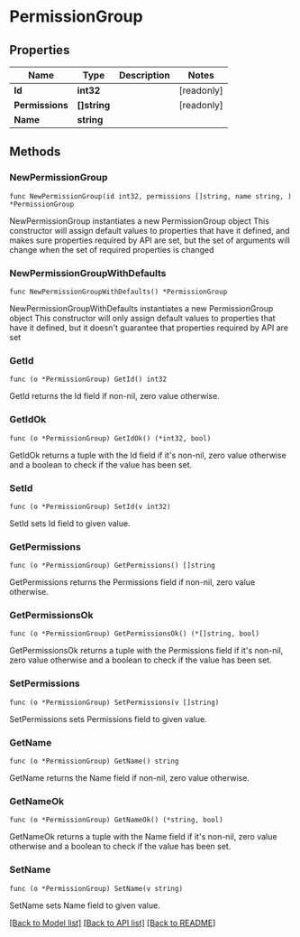 # PermissionGroup

## Properties

Name | Type | Description | Notes
------------ | ------------- | ------------- | -------------
**Id** | **int32** |  | [readonly] 
**Permissions** | **[]string** |  | [readonly] 
**Name** | **string** |  | 

## Methods

### NewPermissionGroup

`func NewPermissionGroup(id int32, permissions []string, name string, ) *PermissionGroup`

NewPermissionGroup instantiates a new PermissionGroup object
This constructor will assign default values to properties that have it defined,
and makes sure properties required by API are set, but the set of arguments
will change when the set of required properties is changed

### NewPermissionGroupWithDefaults

`func NewPermissionGroupWithDefaults() *PermissionGroup`

NewPermissionGroupWithDefaults instantiates a new PermissionGroup object
This constructor will only assign default values to properties that have it defined,
but it doesn't guarantee that properties required by API are set

### GetId

`func (o *PermissionGroup) GetId() int32`

GetId returns the Id field if non-nil, zero value otherwise.

### GetIdOk

`func (o *PermissionGroup) GetIdOk() (*int32, bool)`

GetIdOk returns a tuple with the Id field if it's non-nil, zero value otherwise
and a boolean to check if the value has been set.

### SetId

`func (o *PermissionGroup) SetId(v int32)`

SetId sets Id field to given value.


### GetPermissions

`func (o *PermissionGroup) GetPermissions() []string`

GetPermissions returns the Permissions field if non-nil, zero value otherwise.

### GetPermissionsOk

`func (o *PermissionGroup) GetPermissionsOk() (*[]string, bool)`

GetPermissionsOk returns a tuple with the Permissions field if it's non-nil, zero value otherwise
and a boolean to check if the value has been set.

### SetPermissions

`func (o *PermissionGroup) SetPermissions(v []string)`

SetPermissions sets Permissions field to given value.


### GetName

`func (o *PermissionGroup) GetName() string`

GetName returns the Name field if non-nil, zero value otherwise.

### GetNameOk

`func (o *PermissionGroup) GetNameOk() (*string, bool)`

GetNameOk returns a tuple with the Name field if it's non-nil, zero value otherwise
and a boolean to check if the value has been set.

### SetName

`func (o *PermissionGroup) SetName(v string)`

SetName sets Name field to given value.



[[Back to Model list]](../README.md#documentation-for-models) [[Back to API list]](../README.md#documentation-for-api-endpoints) [[Back to README]](../README.md)


